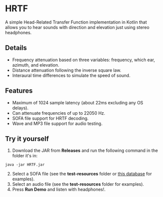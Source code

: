 # HRTF
A simple Head-Related Transfer Function implementation in Kotlin that allows you to hear sounds with direction and elevation just using stereo headphones.

## Details
* Frequency attenuation based on three variables: frequency, which ear, azimuth, and elevation.
* Distance attenuation following the inverse square law.
* Interaural time differences to simulate the speed of sound.

## Features
* Maximum of 1024 sample latency (about 22ms excluding any OS delays).
* Can attenuate frequencies of up to 22050 Hz.
* SOFA file support for HRTF decoding.
* Wave and MP3 file support for audio testing.

## Try it yourself
1. Download the JAR from **Releases** and run the following command in the folder it's in:
```
java -jar HRTF.jar
```
2. Select a SOFA file (see the **test-resources** folder or [this database](http://sofacoustics.org/data/database/) for examples).
3. Select an audio file (see the **test-resources** folder for examples).
4. Press **Run Demo** and listen with headphones!.
